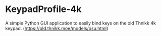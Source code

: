 # KeypadProfile-4k
A simple Python GUI application to easily bind keys on the old Thnikk 4k keypad.
(https://old.thnikk.moe/models/osu.html)
